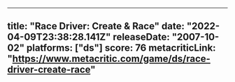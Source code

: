 
---
title: "Race Driver: Create & Race"
date: "2022-04-09T23:38:28.141Z"
releaseDate: "2007-10-02"
platforms: ["ds"]
score: 76
metacriticLink: "https://www.metacritic.com/game/ds/race-driver-create-race"
---
